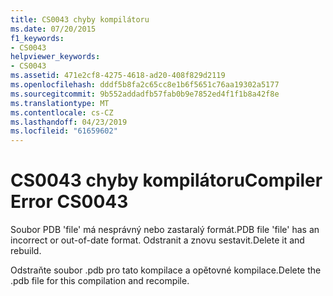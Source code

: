 ```yaml
---
title: CS0043 chyby kompilátoru
ms.date: 07/20/2015
f1_keywords:
- CS0043
helpviewer_keywords:
- CS0043
ms.assetid: 471e2cf8-4275-4618-ad20-408f829d2119
ms.openlocfilehash: dddf5b8fa2c65cc8e1b6f5651c76aa19302a5177
ms.sourcegitcommit: 9b552addadfb57fab0b9e7852ed4f1f1b8a42f8e
ms.translationtype: MT
ms.contentlocale: cs-CZ
ms.lasthandoff: 04/23/2019
ms.locfileid: "61659602"
---
```

# <a name="compiler-error-cs0043"></a><span data-ttu-id="4e8d7-102">CS0043 chyby kompilátoru</span><span class="sxs-lookup"><span data-stu-id="4e8d7-102">Compiler Error CS0043</span></span>
<span data-ttu-id="4e8d7-103">Soubor PDB 'file' má nesprávný nebo zastaralý formát.</span><span class="sxs-lookup"><span data-stu-id="4e8d7-103">PDB file 'file' has an incorrect or out-of-date format.</span></span> <span data-ttu-id="4e8d7-104">Odstranit a znovu sestavit.</span><span class="sxs-lookup"><span data-stu-id="4e8d7-104">Delete it and rebuild.</span></span>  
  
 <span data-ttu-id="4e8d7-105">Odstraňte soubor .pdb pro tato kompilace a opětovné kompilace.</span><span class="sxs-lookup"><span data-stu-id="4e8d7-105">Delete the .pdb file for this compilation and recompile.</span></span>
